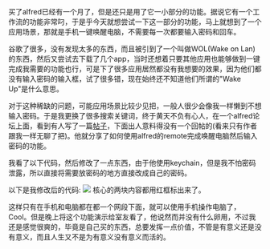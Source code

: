 买了alfred已经有一个月了，但是还只是用了它一小部分的功能。据说它有一个工作流的功能非常叼，于是乎今天就想尝试一下这一部分的功能，马上就想到了一个应用场景，那就是手机一键唤醒电脑，不需要每一次都要输入密码和回车。

谷歌了很多，没有发现太多的东西，而且被引到了一个叫做WOL(Wake on Lan)的东西，然后又尝试去下载了几个app，当时还想着只要其他应用也能够做到一键完成我需要的功能也行，可是下了很多应用居然都没有我想要的效果，因为他们都没有输入密码的输入框，试了很多错，现在始终还不知道他们所谓的"Wake Up"是什么意思。

对于这种稀缺的问题，可能应用场景比较少见把，一般人很少会像我一样懒到不想输入密码。于是我更换了很多搜索关键词，终于黄天不负有心人，在一个alfred论坛上面，看到有人写了一篇[帖子](http://www.alfredforum.com/topic/5491-remote-key%E3%80%8Cunlock-mac-with-alfred-remote%E3%80%8D/)，下面出人意料得没有一个回帖的(看来只有作者跟我一样无聊了把)。他就分享了如何使用alfred的remote完成唤醒电脑然后输入密码的功能。

我看了以下代码，然后修改了一点东西，由于他使用keychain，但是我不怕密码泄露，所以直接将需要放密码的地方直接改成自己的密码。

以下是我修改后的代码:
![](/content/images/2015/06/6945E9A9-7FF5-479D-BDC8-869EF87077BD.png)
核心的两块内容都用红框标出来了。

这样只有在手机和电脑都在都一个网段下面，就可以使用手机操作电脑了，Cool。但是晚上将这个功能演示给室友看了，他说然而并没有什么卵用，不过我还是感觉很爽的，毕竟是自己买的东西，总要发挥一点价值，不管是有意义还是没有意义，而且人生又不是为有意义没有意义而活的。